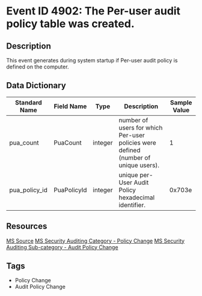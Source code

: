 # Event ID 4902: The Per-user audit policy table was created.

## Description
This event generates during system startup if Per-user audit policy is defined on the computer.

## Data Dictionary
|Standard Name|Field Name|Type|Description|Sample Value|
|---|---|---|---|---|
|pua_count|PuaCount|integer|number of users for which Per-user policies were defined (number of unique users).|1|
|pua_policy_id|PuaPolicyId|integer|unique per-User Audit Policy hexadecimal identifier.|0x703e|

## Resources
[MS Source](https://github.com/MicrosoftDocs/windows-itpro-docs/blob/public/windows/security/threat-protection/auditing/event-4902.md)
[MS Security Auditing Category - Policy Change](https://docs.microsoft.com/en-us/windows/security/threat-protection/auditing/advanced-security-audit-policy-settings#policy-change)
[MS Security Auditing Sub-category - Audit Policy Change](https://github.com/MicrosoftDocs/windows-itpro-docs/tree/master/windows/security/threat-protection/auditing/audit-policy-change.md)

## Tags
* Policy Change
* Audit Policy Change